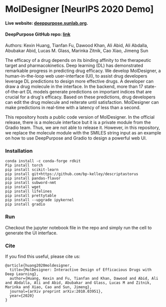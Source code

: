 # MolDesigner \[NeurIPS 2020 Demo\]

#### Live website: [deeppurpose.sunlab.org](http://deeppurpose.sunlab.org).
#### DeepPurpose GitHub repo: [link](https://github.com/kexinhuang12345/DeepPurpose)

Authors: Kexin Huang, Tianfan Fu, Dawood Khan, Ali Abid, Ali Abdalla, Abubakar Abid, Lucas M. Glass, Marinka Zitnik, Cao Xiao, Jimeng Sun

The efficacy of a drug depends on its binding affinity to the therapeutic target and pharmacokinetics. Deep learning (DL) has demonstrated remarkable progress in predicting drug efficacy. We develop MolDesigner, a human-in-the-loop web user-interface (UI), to assist drug developers leverage DL predictions to design more effective drugs. A developer can draw a drug molecule in the interface. In the backend, more than 17 state-of-the-art DL models generate predictions on important indices that are crucial for a drug's efficacy. Based on these predictions, drug developers can edit the drug molecule and reiterate until satisfaction. MolDesigner can make predictions in real-time with a latency of less than a second.

This repository hosts a public code version of MolDesigner. In the official release, there is a molecule interface but it is a private module from the Gradio team. Thus, we are not able to release it. However, in this repository, we replace the molecule module with the SMILES string input as an example on how to use DeepPurpose and Gradio to design a powerful web UI. 

### Installation
```
conda install -c conda-forge rdkit
Pip install torch
pip install scikit-learn
pip install git+https://github.com/bp-kelley/descriptastorus
pip install pandas-flavor
pip install subword-nmt
pip install wget
pip install lifelines
pip install prettytable
pip install --upgrade ipykernel
pip install gradio
```

### Run

Checkout the jupyter notebook file in the repo and simply run the cell to generate the UI interface.

### Cite

If you find this useful, please cite us:

```
@article{huang2020moldesigner,
  title={MolDesigner: Interactive Design of Efficacious Drugs with Deep Learning},
  author={Huang, Kexin and Fu, Tianfan and Khan, Dawood and Abid, Ali and Abdalla, Ali and Abid, Abubakar and Glass, Lucas M and Zitnik, Marinka and Xiao, Cao and Sun, Jimeng},
  journal={arXiv preprint arXiv:2010.03951},
  year={2020}
}
```
